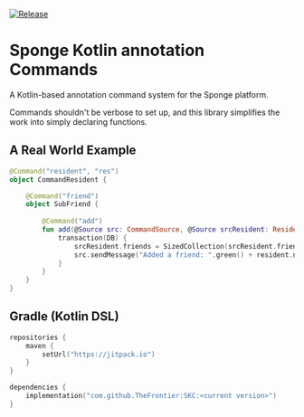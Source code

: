 [![Release](https://jitpack.io/v/TheFrontier/SKC.svg)](https://jitpack.io/#TheFrontier/SKC)

# Sponge Kotlin annotation Commands

A Kotlin-based annotation command system for the Sponge platform.

Commands shouldn't be verbose to set up, and this library simplifies the work into simply declaring functions.

## A Real World Example

```kotlin
@Command("resident", "res")
object CommandResident {

    @Command("friend")
    object SubFriend {
    
        @Command("add")
        fun add(@Source src: CommandSource, @Source srcResident: Resident, resident: Resident) {
            transaction(DB) {
                srcResident.friends = SizedCollection(srcResident.friends + resident)
                src.sendMessage("Added a friend: ".green() + resident.name.white())
            }
        }
    }
}
```

## Gradle (Kotlin DSL)

```kotlin
repositories {
    maven {
        setUrl("https://jitpack.io")
    }
}

dependencies {
    implementation("com.github.TheFrontier:SKC:<current version>")
}
```